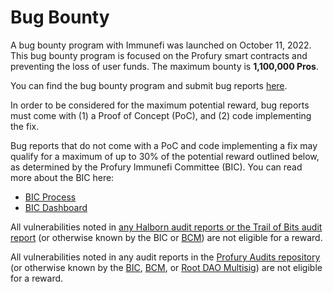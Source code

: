 # Bug Bounty

A bug bounty program with Immunefi was launched on October 11, 2022. This bug bounty program is focused on the Profury smart contracts and preventing the loss of user funds. The maximum bounty is **1,100,000 Pros**.

You can find the bug bounty program and submit bug reports [here](https://immunefi.com/bounty/profury).

In order to be considered for the maximum potential reward, bug reports must come with (1) a Proof of Concept (PoC), and (2) code implementing the fix.

Bug reports that do not come with a PoC and code implementing a fix may qualify for a maximum of up to 30% of the potential reward outlined below, as determined by the Profury Immunefi Committee (BIC). You can read more about the BIC here:

- [BIC Process](https://docs.furya.xyz/governance/profury/bic-process)
- [BIC Dashboard](https://docs.furya.xyz/governance/profury/bic-dashboard)

All vulnerabilities noted in [any Halborn audit reports or the Trail of Bits audit report](https://github.com/ProfuryFarms/Profury-Audits) (or otherwise known by
the BIC or [BCM](https://docs.furya.xyz/governance/profury/bcm-dashboard)) are not eligible for a reward.

All vulnerabilities noted in any audit reports in the [Profury Audits repository](https://github.com/ProfuryFarms/Profury-Audits) (or otherwise known by the [BIC](https://docs.furya.xyz/governance/profury/bic-dashboard), [BCM](https://docs.furya.xyz/almanac/governance/profury/bcm-dashboard), or [Root DAO Multisig](https://docs.roottoken.org/governance/root-token/rdm-dashboard)) are not eligible for a reward.
